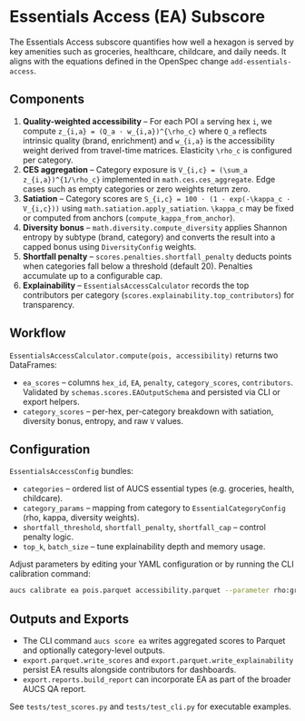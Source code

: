 # Essentials Access (EA) Subscore

The Essentials Access subscore quantifies how well a hexagon is served by key
amenities such as groceries, healthcare, childcare, and daily needs. It aligns
with the equations defined in the OpenSpec change `add-essentials-access`.

## Components

1. **Quality-weighted accessibility** – For each POI `a` serving hex `i`, we
   compute `z_{i,a} = (Q_a · w_{i,a})^{\rho_c}` where `Q_a` reflects intrinsic
   quality (brand, enrichment) and `w_{i,a}` is the accessibility weight derived
   from travel-time matrices. Elasticity `\rho_c` is configured per category.
2. **CES aggregation** – Category exposure is `V_{i,c} = (\sum_a z_{i,a})^{1/\rho_c}`
   implemented in `math.ces.ces_aggregate`. Edge cases such as empty categories or
   zero weights return zero.
3. **Satiation** – Category scores are `S_{i,c} = 100 · (1 - exp(-\kappa_c · V_{i,c}))`
   using `math.satiation.apply_satiation`. `\kappa_c` may be fixed or computed
   from anchors (`compute_kappa_from_anchor`).
4. **Diversity bonus** – `math.diversity.compute_diversity` applies Shannon
   entropy by subtype (brand, category) and converts the result into a capped bonus
   using `DiversityConfig` weights.
5. **Shortfall penalty** – `scores.penalties.shortfall_penalty` deducts points
   when categories fall below a threshold (default 20). Penalties accumulate up to
   a configurable cap.
6. **Explainability** – `EssentialsAccessCalculator` records the top contributors
   per category (`scores.explainability.top_contributors`) for transparency.

## Workflow

`EssentialsAccessCalculator.compute(pois, accessibility)` returns two DataFrames:

* `ea_scores` – columns `hex_id`, `EA`, `penalty`, `category_scores`,
  `contributors`. Validated by `schemas.scores.EAOutputSchema` and persisted via
  CLI or export helpers.
* `category_scores` – per-hex, per-category breakdown with satiation, diversity
  bonus, entropy, and raw `V` values.

## Configuration

`EssentialsAccessConfig` bundles:

* `categories` – ordered list of AUCS essential types (e.g. groceries, health,
  childcare).
* `category_params` – mapping from category to `EssentialCategoryConfig` (rho,
  kappa, diversity weights).
* `shortfall_threshold`, `shortfall_penalty`, `shortfall_cap` – control penalty
  logic.
* `top_k`, `batch_size` – tune explainability depth and memory usage.

Adjust parameters by editing your YAML configuration or by running the CLI
calibration command:

```bash
aucs calibrate ea pois.parquet accessibility.parquet --parameter rho:groceries --values 0.4,0.6,0.8
```

## Outputs and Exports

* The CLI command `aucs score ea` writes aggregated scores to Parquet and
  optionally category-level outputs.
* `export.parquet.write_scores` and `export.parquet.write_explainability`
  persist EA results alongside contributors for dashboards.
* `export.reports.build_report` can incorporate EA as part of the broader AUCS QA
  report.

See `tests/test_scores.py` and `tests/test_cli.py` for executable examples.
